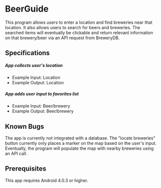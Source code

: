 # BeerGuide

This program allows users to enter a location and find breweries near that location. It also allows users to search for beers and breweries. The searched items will eventually be clickable and return relevant information on that brewery/beer via an API request from BreweryDB.

## Specifications

##### App collects user's location

* Example Input: Location
* Example Output: Location

##### App adds user input to favorites list

* Example Input: Beer/brewery
* Example Output: Beer/brewery

## Known Bugs

The app is currently not integrated with a database. The "locate breweries" button currently only places a marker on the map based on the user's input. Eventually, the program will populate the map with nearby breweries using an API call.

## Prerequisites

This app requires Android 4.0.3 or higher.
